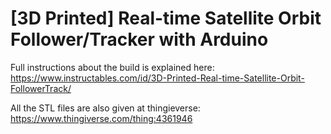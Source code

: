 # [3D Printed] Real-time Satellite Orbit Follower/Tracker with Arduino

Full instructions about the build is explained here: https://www.instructables.com/id/3D-Printed-Real-time-Satellite-Orbit-FollowerTrack/

All the STL files are also given at thingieverse: https://www.thingiverse.com/thing:4361946
